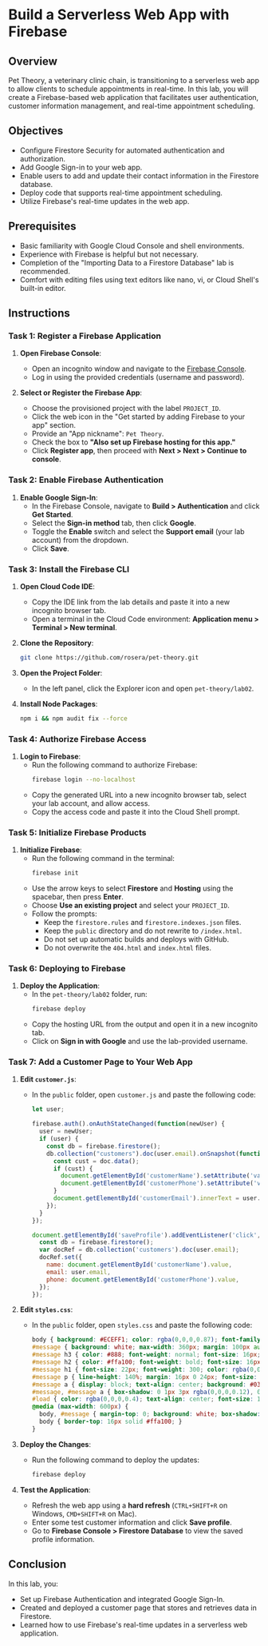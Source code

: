 # Build a Serverless Web App with Firebase

## Overview
Pet Theory, a veterinary clinic chain, is transitioning to a serverless web app to allow clients to schedule appointments in real-time. In this lab, you will create a Firebase-based web application that facilitates user authentication, customer information management, and real-time appointment scheduling.

## Objectives
- Configure Firestore Security for automated authentication and authorization.
- Add Google Sign-in to your web app.
- Enable users to add and update their contact information in the Firestore database.
- Deploy code that supports real-time appointment scheduling.
- Utilize Firebase's real-time updates in the web app.

## Prerequisites
- Basic familiarity with Google Cloud Console and shell environments.
- Experience with Firebase is helpful but not necessary.
- Completion of the "Importing Data to a Firestore Database" lab is recommended.
- Comfort with editing files using text editors like nano, vi, or Cloud Shell's built-in editor.

## Instructions

### Task 1: Register a Firebase Application
1. **Open Firebase Console**:
   - Open an incognito window and navigate to the [Firebase Console](https://console.firebase.google.com/).
   - Log in using the provided credentials (username and password).

2. **Select or Register the Firebase App**:
   - Choose the provisioned project with the label `PROJECT_ID`.
   - Click the web icon in the "Get started by adding Firebase to your app" section.
   - Provide an "App nickname": `Pet Theory`.
   - Check the box to **"Also set up Firebase hosting for this app."**
   - Click **Register app**, then proceed with **Next > Next > Continue to console**.

### Task 2: Enable Firebase Authentication
1. **Enable Google Sign-In**:
   - In the Firebase Console, navigate to **Build > Authentication** and click **Get Started**.
   - Select the **Sign-in method** tab, then click **Google**.
   - Toggle the **Enable** switch and select the **Support email** (your lab account) from the dropdown.
   - Click **Save**.

### Task 3: Install the Firebase CLI
1. **Open Cloud Code IDE**:
   - Copy the IDE link from the lab details and paste it into a new incognito browser tab.
   - Open a terminal in the Cloud Code environment: **Application menu > Terminal > New terminal**.

2. **Clone the Repository**:
   ```bash
   git clone https://github.com/rosera/pet-theory.git
   ```
   
3. **Open the Project Folder**:
   - In the left panel, click the Explorer icon and open `pet-theory/lab02`.

4. **Install Node Packages**:
   ```bash
   npm i && npm audit fix --force
   ```

### Task 4: Authorize Firebase Access
1. **Login to Firebase**:
   - Run the following command to authorize Firebase:
     ```bash
     firebase login --no-localhost
     ```
   - Copy the generated URL into a new incognito browser tab, select your lab account, and allow access.
   - Copy the access code and paste it into the Cloud Shell prompt.

### Task 5: Initialize Firebase Products
1. **Initialize Firebase**:
   - Run the following command in the terminal:
     ```bash
     firebase init
     ```
   - Use the arrow keys to select **Firestore** and **Hosting** using the spacebar, then press **Enter**.
   - Choose **Use an existing project** and select your `PROJECT_ID`.
   - Follow the prompts:
     - Keep the `firestore.rules` and `firestore.indexes.json` files.
     - Keep the `public` directory and do not rewrite to `/index.html`.
     - Do not set up automatic builds and deploys with GitHub.
     - Do not overwrite the `404.html` and `index.html` files.

### Task 6: Deploying to Firebase
1. **Deploy the Application**:
   - In the `pet-theory/lab02` folder, run:
     ```bash
     firebase deploy
     ```
   - Copy the hosting URL from the output and open it in a new incognito tab.
   - Click on **Sign in with Google** and use the lab-provided username.

### Task 7: Add a Customer Page to Your Web App
1. **Edit `customer.js`**:
   - In the `public` folder, open `customer.js` and paste the following code:
     ```javascript
     let user;

     firebase.auth().onAuthStateChanged(function(newUser) {
       user = newUser;
       if (user) {
         const db = firebase.firestore();
         db.collection("customers").doc(user.email).onSnapshot(function(doc) {
           const cust = doc.data();
           if (cust) {
             document.getElementById('customerName').setAttribute('value', cust.name);
             document.getElementById('customerPhone').setAttribute('value', cust.phone);
           }
           document.getElementById('customerEmail').innerText = user.email;
         });
       }
     });

     document.getElementById('saveProfile').addEventListener('click', function(ev) {
       const db = firebase.firestore();
       var docRef = db.collection('customers').doc(user.email);
       docRef.set({
         name: document.getElementById('customerName').value,
         email: user.email,
         phone: document.getElementById('customerPhone').value,
       });
     });
     ```

2. **Edit `styles.css`**:
   - In the `public` folder, open `styles.css` and paste the following code:
     ```css
     body { background: #ECEFF1; color: rgba(0,0,0,0.87); font-family: Roboto, Helvetica, Arial, sans-serif; margin: 0; padding: 0; }
     #message { background: white; max-width: 360px; margin: 100px auto 16px; padding: 32px 24px 16px; border-radius: 3px; }
     #message h3 { color: #888; font-weight: normal; font-size: 16px; margin: 16px 0 12px; }
     #message h2 { color: #ffa100; font-weight: bold; font-size: 16px; margin: 0 0 8px; }
     #message h1 { font-size: 22px; font-weight: 300; color: rgba(0,0,0,0.6); margin: 0 0 16px;}
     #message p { line-height: 140%; margin: 16px 0 24px; font-size: 14px; }
     #message a { display: block; text-align: center; background: #039be5; text-transform: uppercase; text-decoration: none; color: white; padding: 16px; border-radius: 4px; }
     #message, #message a { box-shadow: 0 1px 3px rgba(0,0,0,0.12), 0 1px 2px rgba(0,0,0,0.24); }
     #load { color: rgba(0,0,0,0.4); text-align: center; font-size: 13px; }
     @media (max-width: 600px) {
       body, #message { margin-top: 0; background: white; box-shadow: none; }
       body { border-top: 16px solid #ffa100; }
     }
     ```

3. **Deploy the Changes**:
   - Run the following command to deploy the updates:
     ```bash
     firebase deploy
     ```

4. **Test the Application**:
   - Refresh the web app using a **hard refresh** (`CTRL+SHIFT+R` on Windows, `CMD+SHIFT+R` on Mac).
   - Enter some test customer information and click **Save profile**.
   - Go to **Firebase Console > Firestore Database** to view the saved profile information.

## Conclusion
In this lab, you:
- Set up Firebase Authentication and integrated Google Sign-In.
- Created and deployed a customer page that stores and retrieves data in Firestore.
- Learned how to use Firebase's real-time updates in a serverless web application.
